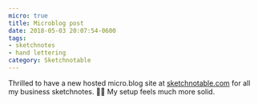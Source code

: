 ```yaml
---
micro: true
title: Microblog post
date: 2018-05-03 20:07:54-0600
tags:
- sketchnotes
- hand lettering
category: Sketchnotable
---
```


Thrilled to have a new hosted micro.blog site at [sketchnotable.com](http://sketchnotable.com) for all my business sketchnotes. ✍🏼 My setup feels much more solid.